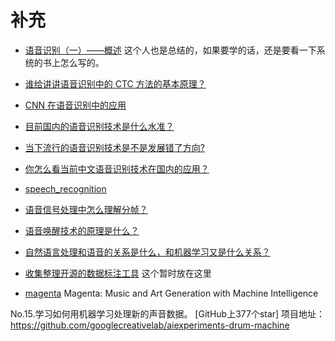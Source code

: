 # 补充


- [语音识别（一）——概述](http://antkillerfarm.github.io/speech/2018/04/16/speech.html) 这个人也是总结的，如果要学的话，还是要看一下系统的书上怎么写的。

- [谁给讲讲语音识别中的 CTC 方法的基本原理？](https://www.zhihu.com/question/47642307/answer/458514202)
- [CNN 在语音识别中的应用](http://zhuanlan.51cto.com/art/201710/555670.htm)
- [目前国内的语音识别技术是什么水准？](https://www.zhihu.com/question/266143005)
- [当下流行的语音识别技术是不是发展错了方向?](https://www.zhihu.com/question/37284300)
- [你怎么看当前中文语音识别技术在国内的应用？](https://www.zhihu.com/question/20128179)

- [speech_recognition](http://lufo.me/tags/#speech_recognition)
- [语音信号处理中怎么理解分帧？](https://www.zhihu.com/question/52093104)
- [语音唤醒技术的原理是什么？](https://www.zhihu.com/question/27344376)

- [自然语言处理和语音的关系是什么，和机器学习又是什么关系？](https://www.zhihu.com/question/21063208)



- [收集整理开源的数据标注工具](https://github.com/mingx9527/Data_Label_Tools) 这个暂时放在这里



- [magenta](https://github.com/tensorflow/magenta) Magenta: Music and Art Generation with Machine Intelligence


No.15.学习如何用机器学习处理新的声音数据。
[GitHub上377个star]
项目地址：
https://github.com/googlecreativelab/aiexperiments-drum-machine
